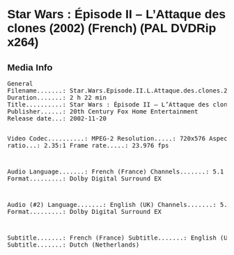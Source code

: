 <div style="font-family: Helvetica, sans-serif;">
<h1>Star Wars : Épisode II – L’Attaque des clones (2002) (French) (PAL DVDRip x264)</h1>

<h2>Media Info</h2>
<pre>
General
Filename.......: Star.Wars.Episode.II.L.Attaque.des.clones.2002.French.PAL.DVDRip.x264.mkv
Duration.......: 2 h 22 min
Title..........: Star Wars : Épisode II – L’Attaque des clones
Publisher......: 20th Century Fox Home Entertainment
Release date...: 2002-11-20

Video
Codec..........: MPEG-2
Resolution.....: 720x576
Aspect ratio...: 2.35:1
Frame rate.....: 23.976 fps

Audio
Language.......: French (France)
Channels.......: 5.1
Format.........: Dolby Digital Surround EX

Audio (#2)
Language.......: English (UK)
Channels.......: 5.1
Format.........: Dolby Digital Surround EX

Subtitle.......: French (France)
Subtitle.......: English (UK)
Subtitle.......: Dutch (Netherlands)
</pre>
</div>